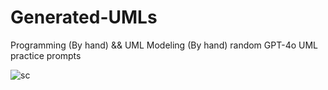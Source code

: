 # Generated-UMLs
Programming (By hand) &amp;&amp; UML Modeling (By hand) random GPT-4o UML practice prompts

![sc](https://github.com/user-attachments/assets/e05b7b71-b344-4643-9c2c-6bea8b4ff7b3)

